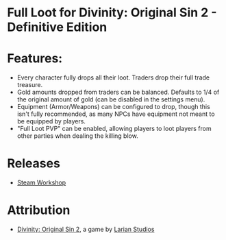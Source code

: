Full Loot for Divinity: Original Sin 2 - Definitive Edition
=======

# Features:  
* Every character fully drops all their loot. Traders drop their full trade treasure.
* Gold amounts dropped from traders can be balanced. Defaults to 1/4 of the original amount of gold (can be disabled in the settings menu).
* Equipment (Armor/Weapons) can be configured to drop, though this isn't fully recommended, as many NPCs have equipment not meant to be equipped by players.
* "Full Loot PVP" can be enabled, allowing players to loot players from other parties when dealing the killing blow.

# Releases
* [Steam Workshop](https://steamcommunity.com/sharedfiles/filedetails/?id=1542296201) 

# Attribution
- [Divinity: Original Sin 2](http://store.steampowered.com/app/435150/Divinity_Original_Sin_2/), a game by [Larian Studios](http://larian.com/)
